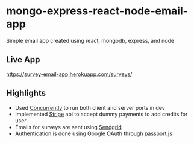 # mongo-express-react-node-email-app
Simple email app created using react, mongodb, express, and node

## Live App  
https://survey-email-app.herokuapp.com/surveys/

## Highlights  
- Used [Concurrently](https://www.npmjs.com/package/concurrently) to run both client and server ports in dev
- Implemented [Stripe](https://stripe.com/docs/api/charges) api to accept dummy payments to add credits for user
- Emails for surveys are sent using [Sendgrid](https://app.sendgrid.com)
- Authentication is done using Google OAuth through [passport.js](http://www.passportjs.org/) 
